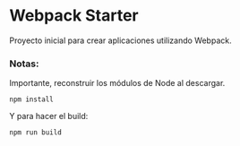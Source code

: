 # Webpack Starter

Proyecto inicial para crear aplicaciones utilizando Webpack.

### Notas:
Importante, reconstruir los módulos de Node al descargar.
```
npm install
```

Y para hacer el build:
```
npm run build
```